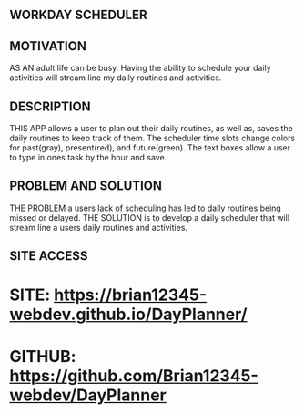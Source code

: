 ## WORKDAY SCHEDULER

## MOTIVATION
AS AN adult life can be busy. Having the ability to schedule your daily activities will stream line my daily routines and activities.
## DESCRIPTION
THIS APP allows a user to plan out their daily routines, as well as, saves the daily routines to keep track of them. The scheduler time slots change colors for past(gray), present(red), and future(green). The text boxes allow a user to type in ones task by the hour and save.
## PROBLEM AND SOLUTION
THE PROBLEM a users lack of scheduling has led to daily routines being missed or delayed. THE SOLUTION is to develop a daily scheduler that will stream line a users daily routines and activities.
## SITE ACCESS
# SITE: https://brian12345-webdev.github.io/DayPlanner/

# GITHUB: https://github.com/Brian12345-webdev/DayPlanner